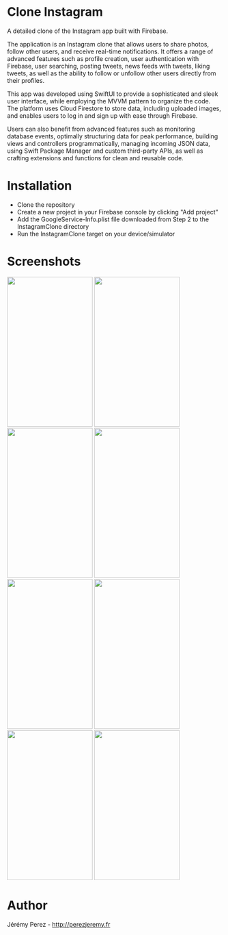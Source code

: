 # Clone Instagram

A detailed clone of the Instagram app built with Firebase.

The application is an Instagram clone that allows users to share photos, follow other users, and receive real-time notifications. It offers a range of advanced features such as profile creation, user authentication with Firebase, user searching, posting tweets, news feeds with tweets, liking tweets, as well as the ability to follow or unfollow other users directly from their profiles.

This app was developed using SwiftUI to provide a sophisticated and sleek user interface, while employing the MVVM pattern to organize the code. The platform uses Cloud Firestore to store data, including uploaded images, and enables users to log in and sign up with ease through Firebase.

Users can also benefit from advanced features such as monitoring database events, optimally structuring data for peak performance, building views and controllers programmatically, managing incoming JSON data, using Swift Package Manager and custom third-party APIs, as well as crafting extensions and functions for clean and reusable code.

# Installation

- Clone the repository
- Create a new project in your Firebase console by clicking "Add project"
- Add the GoogleService-Info.plist file downloaded from Step 2 to the InstagramClone directory
- Run the InstagramClone target on your device/simulator

# Screenshots

<img src="https://github.com/JeremyPerezSwift/InstagramCloneSwiftUI/assets/55399639/5e5765a4-263f-48e9-aa2a-9c7a1df66d53" width="200" height="350" />
<img src="https://github.com/JeremyPerezSwift/InstagramCloneSwiftUI/assets/55399639/711a9070-2640-41a0-b074-ac2b714511b7" width="200" height="350" />
<img src="https://github.com/JeremyPerezSwift/InstagramCloneSwiftUI/assets/55399639/8334831a-4152-4245-8940-103be0b0d7f5" width="200" height="350" />
<img src="https://github.com/JeremyPerezSwift/InstagramCloneSwiftUI/assets/55399639/f25d1438-6df6-474d-bb11-796623ff59f6" width="200" height="350" />
<img src="https://github.com/JeremyPerezSwift/InstagramCloneSwiftUI/assets/55399639/7bb2421e-52d9-490d-bae4-c1b1f44012a1" width="200" height="350" />
<img src="https://github.com/JeremyPerezSwift/InstagramCloneSwiftUI/assets/55399639/68799413-ab16-4a04-8219-61285c40debb" width="200" height="350" />
<img src="https://github.com/JeremyPerezSwift/InstagramCloneSwiftUI/assets/55399639/e97aea98-53b8-49d0-a654-38dc24ce6fb2" width="200" height="350" />
<img src="https://github.com/JeremyPerezSwift/InstagramCloneSwiftUI/assets/55399639/676d6bcf-3330-4f05-b3b8-cf83a07fc870" width="200" height="350" />

# Author

Jérémy Perez - http://perezjeremy.fr

